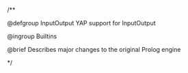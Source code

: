 /**

@defgroup InputOutput YAP  support for InputOutput

@ingroup Builtins

@brief Describes major changes to the original Prolog engine


*/
